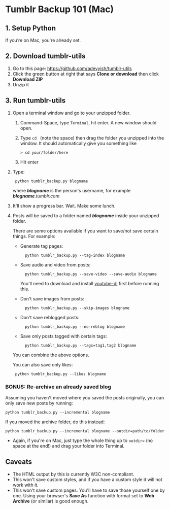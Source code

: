 # Tumblr Backup 101 (Mac)

## 1. Setup Python

If you’re on Mac, you're already set.

## 2. Download tumblr-utils

1. Go to this page: https://github.com/adevyish/tumblr-utils
2. Click the green button at right that says **Clone or download** then click **Download ZIP**
3. Unzip it

## 3. Run tumblr-utils

1. Open a terminal window and go to your unzipped folder.

	1. Command-Space, type `Terminal`, hit enter. A new window should open.
	2. Type `cd ` (note the space) then drag the folder you unzipped into the window. It should automatically give you something like

		```> cd your/folder/here```

	3. Hit enter

2. Type:

		python tumblr_backup.py blogname

	where ***blogname*** is the person's username, for example ***blogname**.tumblr.com*

3. It'll show a progress bar. Wait. Make some lunch.
4. Posts will be saved to a folder named ***blogname*** inside your unzipped folder.

	There are some options available if you want to save/not save certain things. For example:

	* Generate tag pages:

			python tumblr_backup.py --tag-index blogname

	* Save audio and video from posts:

			python tumblr_backup.py --save-video --save-audio blogname

        You'll need to download and install [youtube-dl](https://rg3.github.io/youtube-dl/) first before running this. 

	* Don't save images from posts:

			python tumblr_backup.py --skip-images blogname

	* Don't save reblogged posts:

			python tumblr_backup.py --no-reblog blogname

	* Save only posts tagged with certain tags:

			python tumblr_backup.py --tags=tag1,tag2 blogname

	You can combine the above options.

	You can also save only likes:

		python tumblr_backup.py --likes blogname

### BONUS: Re-archive an already saved blog

Assuming you haven't moved where you saved the posts originally, you can only save new posts by running:

	python tumblr_backup.py --incremental blogname

If you moved the archive folder, do this instead:

	python tumblr_backup.py --incremental blogname --outdir=path/to/folder

* Again, if you're on Mac, just type the whole thing up to `outdir=` (no space at the end!) and drag your folder into Terminal.

## Caveats

* The HTML output by this is currently W3C non-compliant.
* This won't save custom styles, and if you have a custom style it will not work with it.
* This won't save custom pages. You'll have to save those yourself one by one. Using your browser's **Save As** function with format set to **Web Archive** (or similar) is good enough.
